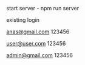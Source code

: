 start server - npm run server

existing login

anas@gmail.com
123456

user@user.com
123456

admin@gmail.com
123456
